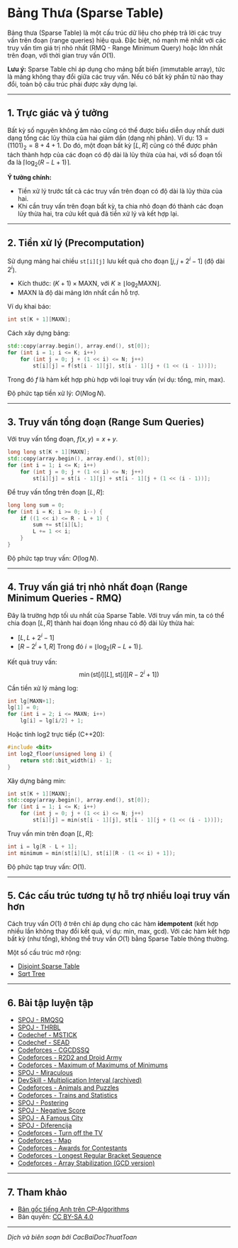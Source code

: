 # Bảng Thưa (Sparse Table)

Bảng thưa (Sparse Table) là một cấu trúc dữ liệu cho phép trả lời các truy vấn trên đoạn (range queries) hiệu quả. Đặc biệt, nó mạnh mẽ nhất với các truy vấn tìm giá trị nhỏ nhất (RMQ - Range Minimum Query) hoặc lớn nhất trên đoạn, với thời gian truy vấn $O(1)$.

**Lưu ý:** Sparse Table chỉ áp dụng cho mảng bất biến (immutable array), tức là mảng không thay đổi giữa các truy vấn. Nếu có bất kỳ phần tử nào thay đổi, toàn bộ cấu trúc phải được xây dựng lại.

---

## 1. Trực giác và ý tưởng

Bất kỳ số nguyên không âm nào cũng có thể được biểu diễn duy nhất dưới dạng tổng các lũy thừa của hai giảm dần (dạng nhị phân). Ví dụ: $13 = (1101)_2 = 8 + 4 + 1$. Do đó, một đoạn bất kỳ $[L, R]$ cũng có thể được phân tách thành hợp của các đoạn có độ dài là lũy thừa của hai, với số đoạn tối đa là $\lceil \log_2(R-L+1) \rceil$.

**Ý tưởng chính:**
- Tiền xử lý trước tất cả các truy vấn trên đoạn có độ dài là lũy thừa của hai.
- Khi cần truy vấn trên đoạn bất kỳ, ta chia nhỏ đoạn đó thành các đoạn lũy thừa hai, tra cứu kết quả đã tiền xử lý và kết hợp lại.

---

## 2. Tiền xử lý (Precomputation)

Sử dụng mảng hai chiều `st[i][j]` lưu kết quả cho đoạn $[j, j + 2^i - 1]$ (độ dài $2^i$).
- Kích thước: $(K+1) \times \text{MAXN}$, với $K \ge \lfloor \log_2 \text{MAXN} \rfloor$.
- $\text{MAXN}$ là độ dài mảng lớn nhất cần hỗ trợ.

Ví dụ khai báo:
```cpp
int st[K + 1][MAXN];
```

Cách xây dựng bảng:
```cpp
std::copy(array.begin(), array.end(), st[0]);
for (int i = 1; i <= K; i++)
    for (int j = 0; j + (1 << i) <= N; j++)
        st[i][j] = f(st[i - 1][j], st[i - 1][j + (1 << (i - 1))]);
```
Trong đó $f$ là hàm kết hợp phù hợp với loại truy vấn (ví dụ: tổng, min, max).

Độ phức tạp tiền xử lý: $O(N \log N)$.

---

## 3. Truy vấn tổng đoạn (Range Sum Queries)

Với truy vấn tổng đoạn, $f(x, y) = x + y$.

```cpp
long long st[K + 1][MAXN];
std::copy(array.begin(), array.end(), st[0]);
for (int i = 1; i <= K; i++)
    for (int j = 0; j + (1 << i) <= N; j++)
        st[i][j] = st[i - 1][j] + st[i - 1][j + (1 << (i - 1))];
```

Để truy vấn tổng trên đoạn $[L, R]$:
```cpp
long long sum = 0;
for (int i = K; i >= 0; i--) {
    if ((1 << i) <= R - L + 1) {
        sum += st[i][L];
        L += 1 << i;
    }
}
```
Độ phức tạp truy vấn: $O(\log N)$.

---

## 4. Truy vấn giá trị nhỏ nhất đoạn (Range Minimum Queries - RMQ)

Đây là trường hợp tối ưu nhất của Sparse Table. Với truy vấn min, ta có thể chia đoạn $[L, R]$ thành hai đoạn lồng nhau có độ dài lũy thừa hai:
- $[L, L + 2^i - 1]$
- $[R - 2^i + 1, R]$
Trong đó $i = \lfloor \log_2(R-L+1) \rfloor$.

Kết quả truy vấn:
$$
\min(\text{st}[i][L], \text{st}[i][R - 2^i + 1])
$$

Cần tiền xử lý mảng log:
```cpp
int lg[MAXN+1];
lg[1] = 0;
for (int i = 2; i <= MAXN; i++)
    lg[i] = lg[i/2] + 1;
```

Hoặc tính log2 trực tiếp (C++20):
```cpp
#include <bit>
int log2_floor(unsigned long i) {
    return std::bit_width(i) - 1;
}
```

Xây dựng bảng min:
```cpp
int st[K + 1][MAXN];
std::copy(array.begin(), array.end(), st[0]);
for (int i = 1; i <= K; i++)
    for (int j = 0; j + (1 << i) <= N; j++)
        st[i][j] = min(st[i - 1][j], st[i - 1][j + (1 << (i - 1))]);
```

Truy vấn min trên đoạn $[L, R]$:
```cpp
int i = lg[R - L + 1];
int minimum = min(st[i][L], st[i][R - (1 << i) + 1]);
```

Độ phức tạp truy vấn: $O(1)$.

---

## 5. Các cấu trúc tương tự hỗ trợ nhiều loại truy vấn hơn

Cách truy vấn $O(1)$ ở trên chỉ áp dụng cho các hàm **idempotent** (kết hợp nhiều lần không thay đổi kết quả, ví dụ: min, max, gcd). Với các hàm kết hợp bất kỳ (như tổng), không thể truy vấn $O(1)$ bằng Sparse Table thông thường.

Một số cấu trúc mở rộng:
- [Disjoint Sparse Table](https://discuss.codechef.com/questions/117696/tutorial-disjoint-sparse-table)
- [Sqrt Tree](https://cp-algorithms.com/data_structures/sqrt-tree.html)

---

## 6. Bài tập luyện tập
- [SPOJ - RMQSQ](http://www.spoj.com/problems/RMQSQ/)
- [SPOJ - THRBL](http://www.spoj.com/problems/THRBL/)
- [Codechef - MSTICK](https://www.codechef.com/problems/MSTICK)
- [Codechef - SEAD](https://www.codechef.com/problems/SEAD)
- [Codeforces - CGCDSSQ](http://codeforces.com/contest/475/problem/D)
- [Codeforces - R2D2 and Droid Army](http://codeforces.com/problemset/problem/514/D)
- [Codeforces - Maximum of Maximums of Minimums](http://codeforces.com/problemset/problem/872/B)
- [SPOJ - Miraculous](http://www.spoj.com/problems/TNVFC1M/)
- [DevSkill - Multiplication Interval (archived)](http://web.archive.org/web/20200922003506/https://devskill.com/CodingProblems/ViewProblem/19)
- [Codeforces - Animals and Puzzles](http://codeforces.com/contest/713/problem/D)
- [Codeforces - Trains and Statistics](http://codeforces.com/contest/675/problem/E)
- [SPOJ - Postering](http://www.spoj.com/problems/POSTERIN/)
- [SPOJ - Negative Score](http://www.spoj.com/problems/RPLN/)
- [SPOJ - A Famous City](http://www.spoj.com/problems/CITY2/)
- [SPOJ - Diferencija](http://www.spoj.com/problems/DIFERENC/)
- [Codeforces - Turn off the TV](http://codeforces.com/contest/863/problem/E)
- [Codeforces - Map](http://codeforces.com/contest/15/problem/D)
- [Codeforces - Awards for Contestants](http://codeforces.com/contest/873/problem/E)
- [Codeforces - Longest Regular Bracket Sequence](http://codeforces.com/contest/5/problem/C)
- [Codeforces - Array Stabilization (GCD version)](http://codeforces.com/problemset/problem/1547/F)

---

## 7. Tham khảo
- [Bản gốc tiếng Anh trên CP-Algorithms](https://cp-algorithms.com/data_structures/sparse-table.html)
- Bản quyền: [CC BY-SA 4.0](https://github.com/cp-algorithms/cp-algorithms/blob/main/LICENSE)

---

*Dịch và biên soạn bởi CacBaiDocThuatToan*
